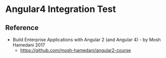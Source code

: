 # Angular4 Integration Test

## Reference
  - Build Enterprise Applications with Angular 2 (and Angular 4) - by Mosh Hamedani 2017
    - https://github.com/mosh-hamedani/angular2-course